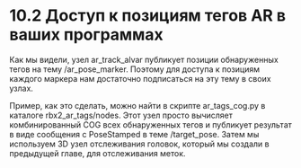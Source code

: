 # 10.2 Доступ к позициям тегов AR в ваших программах

Как мы видели, узел ar\_track\_alvar публикует позиции обнаруженных тегов на тему /ar\_pose\_marker. Поэтому для доступа к позициям каждого маркера нам достаточно подписаться на эту тему в своих узлах.

Пример, как это сделать, можно найти в скрипте ar\_tags\_cog.py в каталоге rbx2\_ar\_tags/nodes. Этот узел просто вычисляет комбинированный COG всех обнаруженных тегов и публикует результат в виде сообщения с PoseStamped в теме /target\_pose. Затем мы используем 3D узел отслеживания головок, который мы создали в предыдущей главе, для отслеживания меток.



